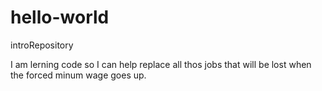 # hello-world
introRepository

I am lerning code so I can help replace all thos jobs that will be lost when the forced minum wage goes up.
